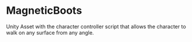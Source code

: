 # MagneticBoots
 Unity Asset with the character controller script that allows the character to walk on any surface from any angle.
